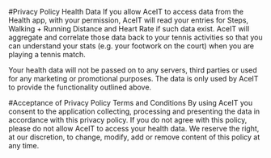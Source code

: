 #Privacy Policy
Health Data
If you allow AceIT to access data from the Health app, with your permission, AceIT will read your entries for Steps, 
Walking + Running Distance and Heart Rate if such data exist. 
AceIT will aggregate and correlate those data back to your tennis activities so that you can understand your stats 
(e.g. your footwork on the court) when you are playing a tennis match.

Your health data will not be passed on to any servers, third parties or used for any marketing or promotional purposes.
The data is only used by AceIT to provide the functionality outlined above.


#Acceptance of Privacy Policy Terms and Conditions
By using AceIT you consent to the application collecting, processing and presenting the data in accordance 
with this privacy policy. If you do not agree with this policy, please do not allow AceIT to access your health data. 
We reserve the right, at our discretion, to change, modify, add or remove content of this policy at any time.
